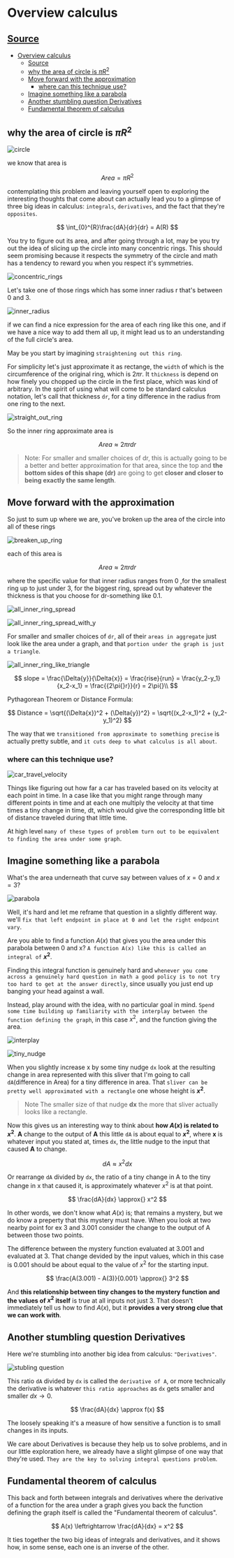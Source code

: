 # Overview calculus

## [Source](https://www.youtube.com/watch?v=WUvTyaaNkzM&list=PLZHQObOWTQDMsr9K-rj53DwVRMYO3t5Yr&index=1&ab_channel=3Blue1Brown)

- [Overview calculus](#overview-calculus)
  - [Source](#source)
  - [why the area of circle is $\pi{R}^2$](#why-the-area-of-circle-is-pir2)
  - [Move forward with the approximation](#move-forward-with-the-approximation)
    - [where can this technique use?](#where-can-this-technique-use)
  - [Imagine something like a parabola](#imagine-something-like-a-parabola)
  - [Another stumbling question Derivatives](#another-stumbling-question-derivatives)
  - [Fundamental theorem of calculus](#fundamental-theorem-of-calculus)

## why the area of circle is $\pi{R}^2$

![circle](./asset/essense/overview/circle.drawio.svg)

we know that area is

$$
Area = \pi{R}^2
$$

contemplating this problem and leaving yourself open to exploring the interesting thoughts that come about can actually lead you to a glimpse of three big ideas in calculus: `integrals`, `derivatives`, and the fact that they're `opposites`.

$$
\int_{0}^{R}\frac{dA}{dr}{dr} = A(R)
$$

You try to figure out its area, and after going through a lot, may be you try out the idea of slicing up the circle into many concentric rings. This should seem promising because it respects the symmetry of the circle and math has a tendency to reward you when you respect it's symmetries.

![concentric_rings](./asset/essense/overview/concentric_rings.drawio.svg)

Let's take one of those rings which has some inner radius r that's between 0 and 3.

![inner_radius](./asset/essense/overview/inner_radius_r.drawio.svg)

if we can find a nice expression for the area of each ring like this one, and if we have a nice way to add them all up, it might lead us to an understanding of the full circle's area.

May be you start by imagining `straightening out this ring`.

For simplicity let's just approximate it as rectange, the `width` of which is the circumference of the original ring, which is $2\pi{}r$. It `thickness` is depend on how finely you chopped up the circle in the first place, which was kind of arbitrary. In the spirit of using what will come to be standard calculus notation, let's call that thickness `dr`, for a tiny difference in the radius from one ring to the next.

![straight_out_ring](./asset/essense/overview/straight_out_ring.drawio.svg)

So the inner ring approximate area is

$$
Area \approx{} 2\pi{}rdr
$$

> Note:
> For smaller and smaller choices of dr, this is actually going to be a better and better approximation for that area, since the top and **the bottom sides of this shape (dr)** are going to get **closer and closer to being exactly the same length**.

## Move forward with the approximation

So just to sum up where we are, you've broken up the area of the circle into all of these rings

![breaken_up_ring](./asset/essense/overview/breaken_up_area.drawio.svg)

each of this area is

$$
Area \approx{} 2\pi{}rdr
$$

where the specific value for that inner radius ranges from 0 ,for the smallest ring up to just under 3, for the biggest ring, spread out by whatever the thickness is that you choose for dr-something like 0.1.

![all_inner_ring_spread](./asset/essense/overview/all_inner_ring_spread.drawio.svg)

![all_inner_ring_spread_with_y](./asset/essense/overview/all_inner_ring_speard_with_y.drawio.svg)

For smaller and smaller choices of `dr`, all of their `areas in aggregate` just look like the area under a graph, and that `portion under the graph is just a triangle`.

![all_inner_ring_like_triangle](./asset/essense/overview/all_inner_ring_like_triangle.drawio.svg)

$$
slope = \frac{\Delta{y}}{\Delta{x}} = \frac{rise}{run} = \frac{y_2-y_1}{x_2-x_1} = \frac{{2\pi{}r}}{r} = 2\pi{}\\
$$

Pythagorean Theorem or Distance Formula:

$$
Distance = \sqrt{(\Delta{x})^2 + (\Delta{y})^2} = \sqrt{(x_2-x_1)^2 + (y_2-y_1)^2}
$$

The way that we `transitioned from approximate to something precise` is actually pretty subtle, and `it cuts deep to what calculus is all about`.

### where can this technique use?

![car_travel_velocity](./asset/essense/overview/car_travel_velocity.drawio.svg)

Things like figuring out how far a car has traveled based on its velocity at each point in time. In a case like that you might range through many different points in time and at each one multiply the velocity at that time times a tiny change in time, dt, which would give the corresponding little bit of distance traveled during that little time.

At high level `many of these types of problem turn out to be equivalent to finding the area under some graph`.

## Imagine something like a parabola

What's the area underneath that curve say between values of $x = 0$ and $x = 3$?

![parabola](./asset/essense/overview/parabola.drawio.svg)

Well, it's hard and let me reframe that question in a slightly different way. we'll `fix that left endpoint in place at 0 and let the right endpoint vary`.

Are you able to find a function $A(x)$ that gives you the area under this parabola between 0 and x? `A function A(x) like this is called an integral of` **$x^2$**.

Finding this integral function is genuinely hard and `whenever you come across a genuinely hard question in math a good policy is to not try too hard to get at the answer directly`, since usually you just end up banging your head against a wall.

Instead, play around with the idea, with no particular goal in mind. `Spend some time building up familiarity with the interplay between the function defining the graph`, in this case $x^2$, and the function giving the area.

![interplay](./asset/essense/overview/interplay.drawio.svg)

![tiny_nudge](./asset/essense/overview/tiny_nudge.drawio.svg)

When you slightly increase x by some tiny nudge `dx` look at the resulting change in area represented with this sliver that I'm going to call `dA`(difference in Area) for a tiny difference in area. That `sliver can be pretty well approximated with a rectangle` one whose height is **$x^2$**.

> Note
> The smaller size of that nudge **dx** the more that sliver actually looks like a rectangle.

Now this gives us an interesting way to think about **how $A(x)$ is related to $x^2$**. **A** change to the output of **A** this little `dA` is about equal to **$x^2$**, where **x** is whatever input you stated at, times `dx`, the little nudge to the input that caused **A** to change.

$$
dA \approx{} x^2dx
$$

Or rearrange `dA` divided by `dx`, the ratio of a tiny change in A to the tiny change in x that caused it, is approximately whatever $x^2$ is at that point.

$$
\frac{dA}{dx} \approx{} x^2
$$

In other words, we don't know what $A(x)$ is; that remains a mystery, but we do know a preperty that this mystery must have. When you look at two nearby point for ex 3 and 3.001 consider the change to the output of A between those two points.

The difference between the mystery function evaluated at 3.001 and evaluated at 3. That change devided by the input values, which in this case is 0.001 should be about equal to the value of $x^2$ for the starting input.

$$
\frac{A(3.001) - A(3)}{0.001} \approx{} 3^2
$$

And **this relationship between tiny changes to the mystery function and the values of $x^2$ itself** is true at all inputs not just 3. That doesn't immediately tell us how to find $A(x)$, but it **provides a very strong clue that we can work with**.

## Another stumbling question Derivatives

Here we're stumbling into another big idea from calculus: `"Derivatives"`.

![stubling question](./asset/essense/overview/stubling_question.drawio.svg)

This ratio `dA` divided by `dx` is called the `derivative of A`, or more technically the derivative is whatever `this ratio approaches` as `dx` gets smaller and smaller $dx \rightarrow 0$.

$$
\frac{dA}{dx} \approx f(x)
$$

The loosely speaking it's a measure of how sensitive a function is to small changes in its inputs.

We care about Derivatives is because they help us to solve problems, and in our little exploration here, we already have a slight glimpse of one way that they're used. `They are the key to solving integral questions problem`.

## Fundamental theorem of calculus

This back and forth between integrals and derivatives where the derivative of a function for the area under a graph gives you back the function defining the graph itself is called the "Fundamental theorem of calculus".

$$
A(x) \leftrightarrow \frac{dA}{dx} = x^2
$$

It ties together the two big ideas of integrals and derivatives, and it shows how, in some sense, each one is an inverse of the other.

